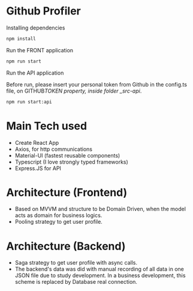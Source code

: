 # Github Profiler

Installing dependencies

```sh
npm install
```

Run the FRONT application

```sh
npm run start
```

Run the API application

Before run, please insert your personal token from Github in the config.ts file, on GITHUB*TOKEN property, inside folder \_src-api*.

```sh
npm run start:api
```

# Main Tech used

- Create React App
- Axios, for http communications
- Material-UI (fastest reusable components)
- Typescript (I love strongly typed frameworks)
- Express.JS for API

# Architecture (Frontend)

- Based on MVVM and structure to be Domain Driven, when the model acts as domain for business logics.
- Pooling strategy to get user profile.

# Architecture (Backend)

- Saga strategy to get user profile with async calls.
- The backend's data was did with manual recording of all data in one JSON file due to study development. In a business development, this scheme is replaced by Database real connection.
